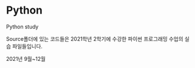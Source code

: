 # Python
Python study
<p>Source폴더에 있는 코드들은 2021학년 2학기에 수강한 파이썬 프로그래밍 수업의 실습 파일들입니다.
<p>2021년 9월~12월 
